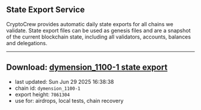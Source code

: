 ## State Export Service
CryptoCrew provides automatic daily state exports for all chains we validate. State export files can be used as genesis files and are a snapshot of the current blockchain state, including all validators, accounts, balances and delegations.

---
**Download: [dymension_1100-1 state export](https://dl-eu2.ccvalidators.com/SERVICE/dymension/dymension_1100-1_export_7861304.json)**
---

- last updated: Sun Jun 29 2025 16:38:38
- chain id: `dymension_1100-1`
- export height: `7861304`
- use for: airdrops, local tests, chain recovery
